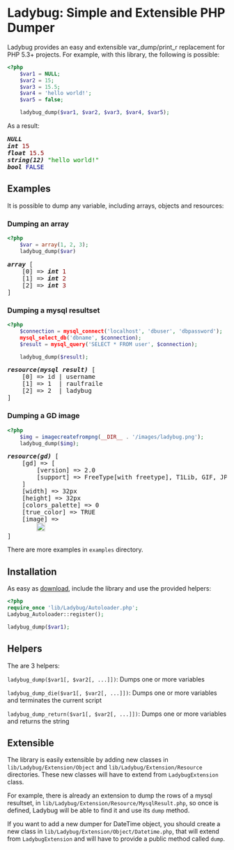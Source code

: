 Ladybug: Simple and Extensible PHP Dumper
=========================================

Ladybug provides an easy and extensible var_dump/print_r replacement for PHP 5.3+
projects. For example, with this library, the following is possible:

``` php
<?php
    $var1 = NULL;
    $var2 = 15;
    $var3 = 15.5;
    $var4 = 'hello world!';
    $var5 = false;

    ladybug_dump($var1, $var2, $var3, $var4, $var5);
```

As a result:

<pre><strong><em>NULL</em></strong>
<strong><em>int</em></strong> <span style="color:#800">15</span>
<strong><em>float</em></strong> <span style="color:#800">15.5</span>
<strong><em>string(12)</em></strong> <span style="color:#080">"hello world!"</span>
<strong><em>bool</em></strong> <span style="color:#008">FALSE</span>
</pre>

## Examples

It is possible to dump any variable, including arrays, objects and resources:
    
### Dumping an array

``` php
<?php
    $var = array(1, 2, 3);
    ladybug_dump($var)
```

<pre><strong><em>array</em></strong> [
    [0] => <strong><em>int</em></strong> <span style="color:#800">1</span>
    [1] => <strong><em>int</em></strong> <span style="color:#800">2</span>
    [2] => <strong><em>int</em></strong> <span style="color:#800">3</span>
]</pre>

### Dumping a mysql resultset

``` php
<?php
    $connection = mysql_connect('localhost', 'dbuser', 'dbpassword');
    mysql_select_db('dbname', $connection);
    $result = mysql_query('SELECT * FROM user', $connection);

    ladybug_dump($result);
```

<pre><strong><em>resource(mysql result)</em></strong> [
    [0] => id | username
    [1] => 1  | raulfraile
    [2] => 2  | ladybug
]</pre>

### Dumping a GD image

``` php
<?php
    $img = imagecreatefrompng(__DIR__ . '/images/ladybug.png');
    ladybug_dump($img);
```
    
<pre><strong><em>resource(gd)</em></strong> [
    [gd] => [
        [version] => 2.0
        [support] => FreeType[with freetype], T1Lib, GIF, JPEG, PNG, WBMP
    ]
    [width] => 32px
    [height] => 32px
    [colors_palette] => 0
    [true_color] => TRUE
    [image] =>
        <img style="border:1px solid #ccc; padding:1px" src="https://github.com/raulfraile/Ladybug/raw/master/examples/images/ladybug.png" />
]</pre>

There are more examples in `examples` directory.

## Installation

As easy as [download](https://github.com/raulfraile/Ladybug/zipball/master), include the library and use the provided helpers:

``` php
<?php
require_once 'lib/Ladybug/Autoloader.php';
Ladybug_Autoloader::register();

ladybug_dump($var1);
```

## Helpers

The are 3 helpers:

`ladybug_dump($var1[, $var2[, ...]])`: Dumps one or more variables

`ladybug_dump_die($var1[, $var2[, ...]])`: Dumps one or more variables and 
terminates the current script

`ladybug_dump_return($var1[, $var2[, ...]])`: Dumps one or more variables and
returns the string

## Extensible

The library is easily extensible by adding new classes in `lib/Ladybug/Extension/Object` 
and `lib/Ladybug/Extension/Resource` directories. These new classes will have to
extend from `LadybugExtension` class.

For example, there is already an extension to dump the rows of a mysql resultset,
in `lib/Ladybug/Extension/Resource/MysqlResult.php`, so once is defined, Ladybug
will be able to find it and use its `dump` method.

If you want to add a new dumper for DateTime object, you should 
create a new class in `lib/Ladybug/Extension/Object/Datetime.php`, that will 
extend from `LadybugExtension` and will have to provide a public method called
`dump`.